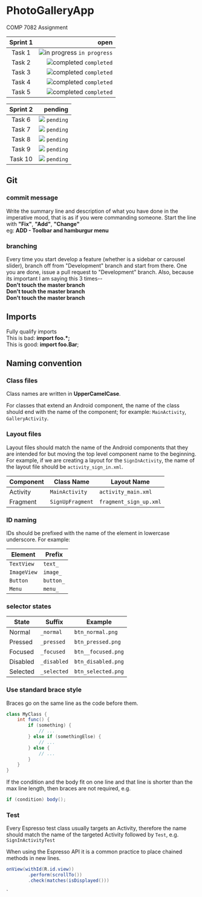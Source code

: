 # PhotoGalleryApp
COMP 7082 Assignment

| Sprint 1           |  open |
|:-------------:| -----:|
| Task 1 | ![in progress](https://placehold.it/15/FFB226/000000?text=+) `in progress` |
| Task 2      | ![completed](https://placehold.it/15/01EB4C/000000?text=+) `completed` |
| Task 3      | ![completed](https://placehold.it/15/01EB4C/000000?text=+) `completed` |
| Task 4      | ![completed](https://placehold.it/15/01EB4C/000000?text=+) `completed` |
| Task 5      | ![completed](https://placehold.it/15/01EB4C/000000?text=+) `completed` |


| Sprint 2           | pending |
|:-------------:| -----:|
| Task 6 | ![](https://placehold.it/15/E6EBFE/000000?text=+) `pending` |
| Task 7      | ![](https://placehold.it/15/E6EBFE/000000?text=+) `pending` |
| Task 8      | ![](https://placehold.it/15/E6EBFE/000000?text=+) `pending` |
| Task 9      | ![](https://placehold.it/15/E6EBFE/000000?text=+) `pending` |
| Task 10      | ![](https://placehold.it/15/E6EBFE/000000?text=+) `pending` |

## Git
### commit message
Write the summary line and description of what you have done in the imperative mood, that is as if you were commanding someone. Start the line with __"Fix"__, __"Add"__, __"Change"__ \
eg: __ADD - Toolbar and hamburgur menu__
### branching

Every time you start develop a feature (whether is a sidebar or carousel slider), branch off from "Development" branch and start from there. One you are done, issue a pull request to "Development" branch. Also, because its important I am saying this 3 times--\
__Don't touch the master branch__\
__Don't touch the master branch__\
__Don't touch the master branch__


## Imports
Fully qualify imports\
This is bad: __import foo.\*;__  
This is good: __import foo.Bar__;

## Naming convention

### Class files
Class names are written in __UpperCamelCase__.

For classes that extend an Android component, the name of the class should end with the name of the component;
for example: `MainActivity`, `GalleryActivity`.

### Layout files

Layout files should match the name of the Android components that they are intended for but moving the top level component name to the beginning. For example, if we are creating a layout for the `SignInActivity`, the name of the layout file should be `activity_sign_in.xml`.

| Component        | Class Name             | Layout Name                   |
| ---------------- | ---------------------- | ----------------------------- |
| Activity         | `MainActivity`  | `activity_main.xml`   |
| Fragment         | `SignUpFragment`       | `fragment_sign_up.xml`        |


### ID naming

IDs should be prefixed with the name of the element in lowercase underscore. For example:

| Element            | Prefix            |
| -----------------  | ----------------- |
| `TextView`           | `text_`             |
| `ImageView`          | `image_`            |
| `Button`             | `button_`           |
| `Menu`               | `menu_`             |

### selector states

| State	       | Suffix          | Example                     |
|--------------|-----------------|-----------------------------|
| Normal       | `_normal`       | `btn_normal.png`    |
| Pressed      | `_pressed`      | `btn_pressed.png`   |
| Focused      | `_focused`      | `btn__focused.png`   |
| Disabled     | `_disabled`     | `btn_disabled.png`  |
| Selected     | `_selected`     | `btn_selected.png`  |

### Use standard brace style
Braces go on the same line as the code before them.

```java
class MyClass {
    int func() {
        if (something) {
            // ...
        } else if (somethingElse) {
            // ...
        } else {
            // ...
        }
    }
}
```
If the condition and the body fit on one line and that line is shorter than the max line length, then braces are not required, e.g.

```java
if (condition) body();
```

### Test

Every Espresso test class usually targets an Activity, therefore the name should match the name of the targeted Activity followed by `Test`, e.g. `SignInActivityTest`

When using the Espresso API it is a common practice to place chained methods in new lines.

```java
onView(withId(R.id.view))
        .perform(scrollTo())
        .check(matches(isDisplayed()))
````
`
